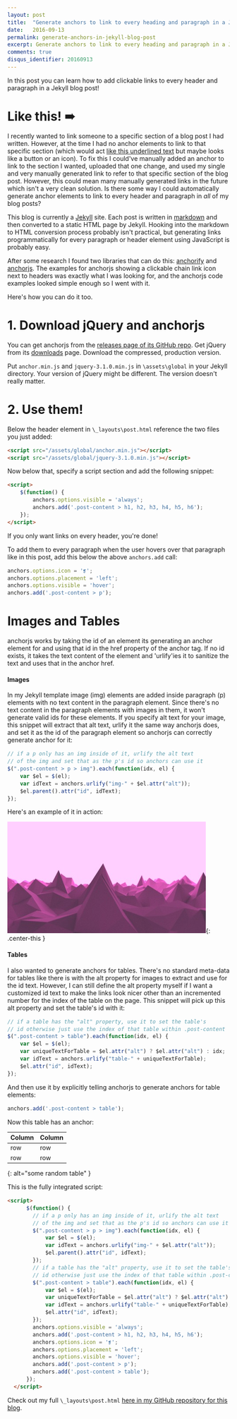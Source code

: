 ```yaml
---
layout: post
title:  "Generate anchors to link to every heading and paragraph in a Jekyll blog post"
date:   2016-09-13
permalink: generate-anchors-in-jekyll-blog-post
excerpt: Generate anchors to link to every heading and paragraph in a Jekyll blog post
comments: true
disqus_identifier: 20160913
---
```


In this post you can learn how to add clickable links to every header and paragraph in a Jekyll blog post!

# Like this! ➠

I recently wanted to link someone to a specific section of a blog post I had written. However, at the time I had no anchor elements to link to that specific section (which would act <a href='#'>like this underlined text</a> but maybe looks like a button or an icon). To fix this I could've manually added an anchor to link to the section I wanted, uploaded that one change, and used my single and very manually generated link to refer to that specific section of the blog post. However, this could mean many manually generated links in the future which isn't a very clean solution. Is there some way I could automatically generate anchor elements to link to every header and paragraph in *all* of my blog posts? 

This blog is currently a [Jekyll](https://jekyllrb.com/) site. Each post is written in [markdown](https://en.wikipedia.org/wiki/Markdown) and then converted to a static HTML page by Jekyll. Hooking into the markdown to HTML conversion process probably isn't practical, but generating links programmatically for every paragraph or header element using JavaScript is probably easy.

After some research I found two libraries that can do this: [anchorify](https://github.com/willdurand/anchorify.js) and [anchorjs](http://bryanbraun.github.io/anchorjs/). The examples for anchorjs showing a clickable chain link icon next to headers was exactly what I was looking for, and the anchorjs code examples looked simple enough so I went with it.

Here's how you can do it too.

# 1. Download jQuery and anchorjs

You can get anchorjs from the [releases page of its GitHub repo](https://github.com/bryanbraun/anchorjs/releases). Get jQuery from its [downloads](https://jquery.com/download/) page. Download the compressed, production version.

Put `anchor.min.js` and `jquery-3.1.0.min.js` in `\assets\global` in your Jekyll directory. Your version of jQuery might be different. The version doesn't really matter.

# 2. Use them!

Below the header element in `\_layouts\post.html` reference the two files you just added:

```html
<script src="/assets/global/anchor.min.js"></script>
<script src="/assets/global/jquery-3.1.0.min.js"></script>
```

Now below that, specify a script section and add the following snippet:

```html
<script>
	$(function() {
		anchors.options.visible = 'always'; 
		anchors.add('.post-content > h1, h2, h3, h4, h5, h6');
	});
</script>
```

If you only want links on every header, you're done!

To add them to every paragraph when the user hovers over that paragraph like in this post, add this below the above `anchors.add` call:

```js
anchors.options.icon = '❡';
anchors.options.placement = 'left';
anchors.options.visible = 'hover';
anchors.add('.post-content > p');
```

# Images and Tables

anchorjs works by taking the id of an element its generating an anchor element for and using that id in the href property of the anchor tag. If no id exists, it takes the text content of the element and 'urlify'ies it to sanitize the text and uses that in the anchor href.

#### Images

In my Jekyll template image (img) elements are added inside paragraph (p) elements with no text content in the paragraph element. Since there's no text content in the paragraph elements with images in them, it won't generate valid ids for these elements. If you specify alt text for your image, this snippet will extract that alt text, urlify it the same way anchorjs does, and set it as the id of the paragraph element so anchorjs can correctly generate anchor for it:

```js
// if a p only has an img inside of it, urlify the alt text 
// of the img and set that as the p's id so anchors can use it
$(".post-content > p > img").each(function(idx, el) { 
	var $el = $(el);
	var idText = anchors.urlify("img-" + $el.attr("alt")); 
	$el.parent().attr("id", idText); 
});
```

Here's an example of it in action:

![picture of purple mountains](/assets/2016-09-13-anchors-in-jekyll-blog/purplemountains.jpg){: .center-this }

#### Tables

I also wanted to generate anchors for tables. There's no standard meta-data for tables like there is with the alt property for images to extract and use for the id text. However, I can still define the alt property myself if I want a customized id text to make the links look nicer other than an incremented number for the index of the table on the page. This snippet will pick up this alt property and set the table's id with it:

```js
// if a table has the "alt" property, use it to set the table's 
// id otherwise just use the index of that table within .post-content
$(".post-content > table").each(function(idx, el) { 
	var $el = $(el);
	var uniqueTextForTable = $el.attr("alt") ? $el.attr("alt") : idx;
	var idText = anchors.urlify("table-" + uniqueTextForTable); 
	$el.attr("id", idText); 
});
```

And then use it by explicitly telling anchorjs to generate anchors for table elements: 

```js
anchors.add('.post-content > table');
```

Now this table has an anchor:

| Column | Column |
|--------|--------|
| row    | row    |
| row    | row    |
{: alt="some random table" }

This is the fully integrated script:

```html
<script>
	  $(function() {
		// if a p only has an img inside of it, urlify the alt text 
		// of the img and set that as the p's id so anchors can use it
		$(".post-content > p > img").each(function(idx, el) { 
			var $el = $(el);
			var idText = anchors.urlify("img-" + $el.attr("alt")); 
			$el.parent().attr("id", idText); 
		});
		// if a table has the "alt" property, use it to set the table's 
		// id otherwise just use the index of that table within .post-content
		$(".post-content > table").each(function(idx, el) { 
			var $el = $(el);
			var uniqueTextForTable = $el.attr("alt") ? $el.attr("alt") : idx;
			var idText = anchors.urlify("table-" + uniqueTextForTable); 
			$el.attr("id", idText); 
		});
		anchors.options.visible = 'always'; 
		anchors.add('.post-content > h1, h2, h3, h4, h5, h6');
		anchors.options.icon = '❡';
		anchors.options.placement = 'left';
		anchors.options.visible = 'hover';
		anchors.add('.post-content > p');
		anchors.add('.post-content > table');
	  });
  </script>
```

Check out my full `\_layouts\post.html` [here in my GitHub repository for this blog](https://github.com/bdrupieski/bdrupieski.github.io/blob/master/_layouts/post.html).
